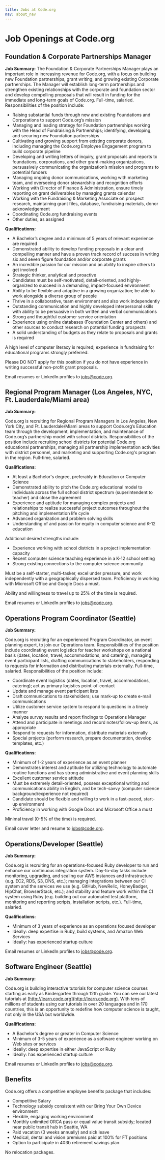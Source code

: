 ```yaml
---
title: Jobs at Code.org
nav: about_nav
---
```

# Job Openings at Code.org

## Foundation & Corporate Partnerships Manager ##

**Job Summary:**
The Foundation & Corporate Partnerships Manager plays an important role in increasing revenue for Code.org, with a focus on building new Foundation partnerships, grant writing, and growing existing Corporate partnerships. The Manager will establish long-term partnerships and strengthen existing relationships with the corporate and foundation sector and develop compelling proposals that will result in funding for the immediate and long-term goals of Code.org. Full-time, salaried. Responsibilities of the position include:

- Raising substantial funds through new and existing Foundations and Corporations to support Code.org’s mission 
- Managing and leading strategy for Foundation partnerships working with the Head of Fundraising & Partnerships; identifying, developing, and securing new Foundation partnerships 
- Cultivating and growing support from existing corporate donors, including managing the Code.org Employee Engagement program to build corporate pipeline 
- Developing and writing letters of inquiry, grant proposals and reports to foundations, corporations, and other grant-making organizations, persuasively communicating the organization’s mission and programs to potential funders
- Managing ongoing donor communications, working with marketing team, and overseeing donor stewardship and recognition efforts 
- Working with Director of Finance & Administration, ensure timely reporting on grant deliverables by managing grants calendar 
- Working with the Fundraising & Marketing Associate on prospect research, maintaining grant files, database, fundraising materials, donor acknowledgement 
- Coordinating Code.org fundraising events
- Other duties, as assigned

**Qualifications:**

- A Bachelor’s degree and a minimum of 5 years of relevant experience are required
- Demonstrated ability to develop funding proposals in a clear and compelling manner and have a proven track record of success in writing six and seven figure foundation and/or corporate grants
- An incredible passion for our mission and an ability to inspire others to get involved
- Strategic thinker, analytical and proactive
- Candidates must be self-motivated, detail-oriented, and highly-organized to succeed in a demanding, impact-focused environment
- Ability to be flexible and adaptive in a growing organization; be able to work alongside a diverse group of people
- Thrive in a collaborative, team environment and also work independently 
- Outstanding communication and highly developed interpersonal skills with ability to be persuasive in both written and verbal communications
- Strong and thoughtful customer service orientation
- Experience using online databases (Foundation Center and others) and other sources to conduct research on potential funding prospects
- A solid understanding of budgets as they relate to proposals and grants is required


A high level of computer literacy is required; experience in fundraising for educational programs strongly preferred.

Please DO NOT apply for this position if you do not have experience in writing successful non-profit grant proposals. 

Email resumes or LinkedIn profiles to <a href="mailto:jobs@code.org">jobs@code.org</a>.

## Regional Program Manager (Los Angeles, NYC, Ft. Lauderdale/Miami area)

**Job Summary:** 

Code.org is recruiting for Regional Program Managers in Los Angeles, New York City, and Ft. Lauderdale/Miami areas to support Code.org’s Education team through the development, implementation, and maintenance of Code.org’s partnership model with school districts. Responsibilities of the position include recruiting school districts for potential Code.org educational partnerships, managing all partnership implementation activities with  district personnel, and marketing and supporting Code.org's program in the region. Full-time, salaried.

**Qualifications:**

- At least a Bachelor's degree, preferably in Education or Computer Science
- Demonstrated ability to pitch the Code.org educational model to individuals across the full school district spectrum (superintendent to teacher) and close the agreement 
- Experience and aptitude for managing complex projects and relationships to realize successful project outcomes throughout the pitching and implementation life cycle
- Advanced organization and problem solving skills
- Understanding of and passion for equity in computer science and K-12 education
 
Additional desired strengths include:

- Experience working with school districts in a project implementation capacity
- Recent computer science teaching experience in a K-12 school setting
- Strong existing connections to the computer science community 

Must be a self-starter, multi-tasker, excel under pressure, and work independently with a geographically dispersed team. Proficiency in working with Microsoft Office and Google Docs a must.

Ability and willingness to travel up to 25% of the time is required.

Email resumes or LinkedIn profiles to <a href="mailto:jobs@code.org">jobs@code.org</a>.

## Operations Program Coordinator (Seattle)

**Job Summary:** 

Code.org is recruiting for an experienced Program Coordinator, an event planning expert, to join our  Operations team. Responsibilities of the position include coordinating event logistics  for teacher workshops on a national basis (dates, location, travel, accommodations, and catering), managing event participant lists, drafting communications to stakeholders, responding to requests for information and distributing materials externally. Full-time, salaried. Responsibilities of the position include:

- Coordinate event logistics (dates, location, travel, accommodations, catering); act as primary logistics point-of-contact
- Update and manage event participant lists
- Draft communications to stakeholders; use mark-up to create e-mail communications
- Utilize customer service system to respond to questions in a timely manner
- Analyze survey results and report findings to Operations Manager
- Attend and participate in meetings and record notes/follow-up items, as appropriate
- Respond to requests for information, distribute materials externally
- Special projects (perform research, prepare documentation, develop templates, etc.)

**Qualifications:**

- Minimum of 1-2 years of experience as an event planner
- Demonstrates interest and aptitude for utilizing technology to automate routine functions and has strong administrative and event planning skills
- Excellent customer service attitude
- Must be extremely detail-oriented, possess exceptional writing and communications ability in English, and be tech-savvy (computer science background/experience not required)
- Candidate should be flexible and willing to work in a fast-paced, start-up environment
- Proficiency in working with Google Docs and Microsoft Office a must

Minimal travel (0-5% of the time) is required.

Email cover letter and resume to <a href="mailto:jobs@code.org">jobs@code.org</a>.

## Operations/Developer (Seattle)

**Job Summary:** 

Code.org is recruiting for an operations-focused Ruby developer to run and enhance our continuous integration system.  Day-to-day tasks include monitoring, upgrading, and scaling our AWS instances and infrastructure (e.g. EC2, RDS, S3, DNS, etc.); managing integrations between our CI system and the services we use (e.g. GitHub, NewRelic, HoneyBadger, HipChat, BrowserStack, etc.); and stability and feature work within the CI system using Ruby (e.g. building out our automated test platform, monitoring and reporting scripts, installation scripts, etc.).  Full-time, salaried.

**Qualifications:**

- Minimum of 3 years of experience as an operations focused developer
- Ideally: deep expertise in Ruby, build systems, and Amazon Web Services
- Ideally: has experienced startup culture

Email resumes or LinkedIn profiles to <a href="mailto:jobs@code.org">jobs@code.org</a>.

## Software Engineer (Seattle)

**Job Summary:**

Code.org is building interactive tutorials for computer science courses starting as early as Kindergarten through 12th grade. You can see our latest tutorials at [http://learn.code.org](http://learn.code.org). With tens of millions of students using our tutorials in over 20 languages and in 170 countries, this is an opportunity to redefine how computer science is taught, not only in the USA but worldwide.

**Qualifications:**

- A Bachelor's degree or greater in Computer Science
- Minimum of 3-5 years of experience as a software engineer working on Web sites or services
- Ideally: deep expertise in either JavaScript or Ruby
- Ideally: has experienced startup culture

Email resumes or LinkedIn profiles to <a href="mailto:jobs@code.org">jobs@code.org</a>.


## Benefits 

Code.org offers a competitive employee benefits package that includes:

- Competitive Salary
- Technology subsidy consistent with our Bring Your Own Device environment 
- Flexible, engaging working environment
- Monthly unlimited ORCA pass or equal value transit subsidy; located near public transit hub in Seattle, WA
- Paid vacation (3 weeks annually) and sick leave
- Medical, dental and vision premiums paid at 100% for FT positions
- Option to participate in 403b retirement savings plan

No relocation packages.
